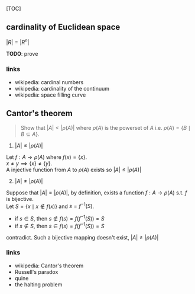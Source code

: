 [TOC]


## cardinality of Euclidean space

$|R|=|R^n|$

**TODO**: prove 


### links

- wikipedia: cardinal numbers
- wikipedia: cardinality of the continuum
- wikipedia: space filling curve


## Cantor's theorem

> Show that $|A|<|\rho(A)|$ where $\rho(A)$ is the powerset of $A$ i.e. $\rho(A)=\{B\mid B\subseteq A\}$.  

1. $|A|\leq |\rho(A)|$

Let $f:A\to \rho(A)$ where $f(x)=\{x\}$.  
$x\neq y\implies \{x\}\neq \{y\}$.  
A injective function from $A$ to $\rho(A)$ exists so $|A|\leq |\rho(A)|$

2. $|A|\neq |\rho(A)|$

Suppose that $|A|=|\rho(A)|$,
by definition, exists a function $f:A\to \rho(A)$ s.t. $f$ is bijective.  
Let $S=\{x\mid x\not\in f(x)\}$ and $s=f^{-1}(S)$.

- if $s\in S$, then $s\not \in f(s)=f(f^{-1}(S))=S$
- if $s\not \in S$, then $s \in f(s)=f(f^{-1}(S))=S$

contradict. Such a bijective mapping doesn't exist, $|A|\neq |\rho(A)|$


### links

- wikipedia: Cantor's theorem
- Russell's paradox
- quine
- the halting problem



